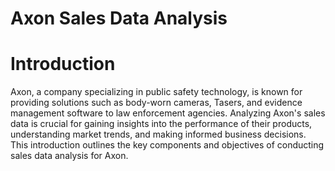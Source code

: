 # Axon Sales Data Analysis 
# Introduction
Axon, a company specializing in public safety technology, is known for providing solutions such as body-worn cameras, Tasers, and evidence management software to law enforcement agencies. Analyzing Axon's sales data is crucial for gaining insights into the performance of their products, understanding market trends, and making informed business decisions.
This introduction outlines the key components and objectives of conducting sales data analysis for Axon.
